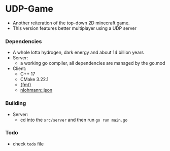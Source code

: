 # UDP-Game
- Another reiteration of the top-down 2D minecraft game.
- This version features better multiplayer using a UDP server

### Dependencies
- A whole lotta hydrogen, dark energy and about 14 billion years
- Server:
  - a working go compiler, all dependencies are managed by the go.mod
- Client:
  - C++ 17
  - CMake 3.22.1
  - [{fmt}](https://fmt.dev/latest/index.html)
  - [nlohmann::json](https://github.com/nlohmann/json)

### Building
- Server:
  - cd into the ``src/server`` and then run ``go run main.go``

### Todo
- check ``todo`` file
